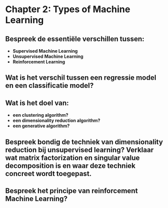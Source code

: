 # Chapter 2: Types of Machine Learning

## Bespreek de essentiële verschillen tussen:
- **Supervised Machine Learning**
- **Unsupervised Machine Learning**
- **Reinforcement Learning**

## Wat is het verschil tussen een regressie model en een classificatie model?

## Wat is het doel van:
- **een clustering algorithm?**
- **een dimensionality reduction algorithm?**
- **een generative algorithm?**

## Bespreek bondig de techniek van dimensionality reduction bij unsupervised learning? Verklaar wat matrix factorization en singular value decomposition is en waar deze techniek concreet wordt toegepast.

## Bespreek het principe van reinforcement Machine Learning?